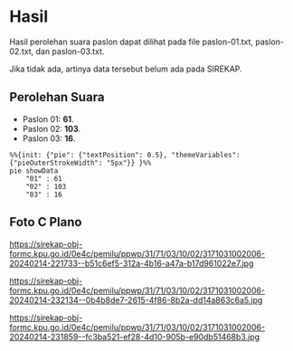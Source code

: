 # Hasil

Hasil perolehan suara paslon dapat dilihat pada file paslon-01.txt, paslon-02.txt, dan paslon-03.txt.

Jika tidak ada, artinya data tersebut belum ada pada SIREKAP.

## Perolehan Suara

 * Paslon 01: **61**.
 * Paslon 02: **103**.
 * Paslon 03: **16**.

```mermaid
%%{init: {"pie": {"textPosition": 0.5}, "themeVariables": {"pieOuterStrokeWidth": "5px"}} }%%
pie showData
    "01" : 61
    "02" : 103
    "03" : 16
```
## Foto C Plano

https://sirekap-obj-formc.kpu.go.id/0e4c/pemilu/ppwp/31/71/03/10/02/3171031002006-20240214-221733--b51c6ef5-312a-4b16-a47a-b17d961022e7.jpg

https://sirekap-obj-formc.kpu.go.id/0e4c/pemilu/ppwp/31/71/03/10/02/3171031002006-20240214-232134--0b4b8de7-2615-4f86-8b2a-dd14a863c6a5.jpg

https://sirekap-obj-formc.kpu.go.id/0e4c/pemilu/ppwp/31/71/03/10/02/3171031002006-20240214-231859--fc3ba521-ef28-4d10-905b-e90db51468b3.jpg
